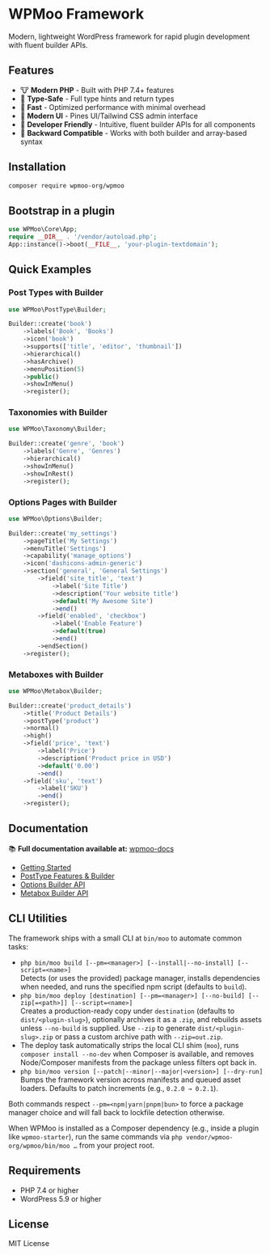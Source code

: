 # WPMoo Framework

Modern, lightweight WordPress framework for rapid plugin development with fluent builder APIs.

## Features

- 🐮 **Modern PHP** - Built with PHP 7.4+ features
- 🎯 **Type-Safe** - Full type hints and return types
- 🚀 **Fast** - Optimized performance with minimal overhead
- 🎨 **Modern UI** - Pines UI/Tailwind CSS admin interface
- 🔧 **Developer Friendly** - Intuitive, fluent builder APIs for all components
- 🔄 **Backward Compatible** - Works with both builder and array-based syntax

## Installation

```bash
composer require wpmoo-org/wpmoo
```

## Bootstrap in a plugin

```php
use WPMoo\Core\App;
require __DIR__ . '/vendor/autoload.php';
App::instance()->boot(__FILE__, 'your-plugin-textdomain');
```

## Quick Examples

### Post Types with Builder

```php
use WPMoo\PostType\Builder;

Builder::create('book')
    ->labels('Book', 'Books')
    ->icon('book')
    ->supports(['title', 'editor', 'thumbnail'])
    ->hierarchical()
    ->hasArchive()
    ->menuPosition(5)
    ->public()
    ->showInMenu()
    ->register();
```

### Taxonomies with Builder

```php
use WPMoo\Taxonomy\Builder;

Builder::create('genre', 'book')
    ->labels('Genre', 'Genres')
    ->hierarchical()
    ->showInMenu()
    ->showInRest()
    ->register();
```

### Options Pages with Builder

```php
use WPMoo\Options\Builder;

Builder::create('my_settings')
    ->pageTitle('My Settings')
    ->menuTitle('Settings')
    ->capability('manage_options')
    ->icon('dashicons-admin-generic')
    ->section('general', 'General Settings')
        ->field('site_title', 'text')
            ->label('Site Title')
            ->description('Your website title')
            ->default('My Awesome Site')
            ->end()
        ->field('enabled', 'checkbox')
            ->label('Enable Feature')
            ->default(true)
            ->end()
        ->endSection()
    ->register();
```

### Metaboxes with Builder

```php
use WPMoo\Metabox\Builder;

Builder::create('product_details')
    ->title('Product Details')
    ->postType('product')
    ->normal()
    ->high()
    ->field('price', 'text')
        ->label('Price')
        ->description('Product price in USD')
        ->default('0.00')
        ->end()
    ->field('sku', 'text')
        ->label('SKU')
        ->end()
    ->register();
```

## Documentation

📚 **Full documentation available at:** [wpmoo-docs](https://github.com/wpmoo-org/wpmoo-docs)

- [Getting Started](https://github.com/wpmoo-org/wpmoo-docs/blob/main/docs/getting-started.md)
- [PostType Features & Builder](https://github.com/wpmoo-org/wpmoo-docs/blob/main/docs/post-types/features.md)
- [Options Builder API](https://github.com/wpmoo-org/wpmoo-docs/blob/main/docs/options/builder.md)
- [Metabox Builder API](https://github.com/wpmoo-org/wpmoo-docs/blob/main/docs/metabox/builder.md)

## CLI Utilities

The framework ships with a small CLI at `bin/moo` to automate common tasks:

- `php bin/moo build [--pm=<manager>] [--install|--no-install] [--script=<name>]`  
  Detects (or uses the provided) package manager, installs dependencies when needed, and runs the specified npm script (defaults to `build`).
- `php bin/moo deploy [destination] [--pm=<manager>] [--no-build] [--zip[=<path>]] [--script=<name>]`  
  Creates a production-ready copy under `destination` (defaults to `dist/<plugin-slug>`), optionally archives it as a `.zip`, and rebuilds assets unless `--no-build` is supplied. Use `--zip` to generate `dist/<plugin-slug>.zip` or pass a custom archive path with `--zip=out.zip`.
- The deploy task automatically strips the local CLI shim (`moo`), runs `composer install --no-dev` when Composer is available, and removes Node/Composer manifests from the package unless filters opt back in.
- `php bin/moo version [--patch|--minor|--major|<version>] [--dry-run]`  
  Bumps the framework version across manifests and queued asset loaders. Defaults to patch increments (e.g., `0.2.0 → 0.2.1`).

Both commands respect `--pm=<npm|yarn|pnpm|bun>` to force a package manager choice and will fall back to lockfile detection otherwise.

When WPMoo is installed as a Composer dependency (e.g., inside a plugin like `wpmoo-starter`), run the same commands via `php vendor/wpmoo-org/wpmoo/bin/moo …` from your project root.

## Requirements

- PHP 7.4 or higher
- WordPress 5.9 or higher

## License

MIT License
